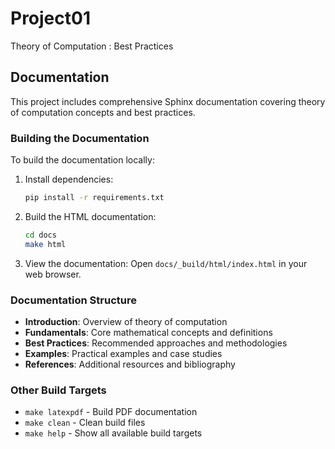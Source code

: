 # Project01
Theory of Computation : Best Practices 

## Documentation

This project includes comprehensive Sphinx documentation covering theory of computation concepts and best practices.

### Building the Documentation

To build the documentation locally:

1. Install dependencies:
   ```bash
   pip install -r requirements.txt
   ```

2. Build the HTML documentation:
   ```bash
   cd docs
   make html
   ```

3. View the documentation:
   Open `docs/_build/html/index.html` in your web browser.

### Documentation Structure

- **Introduction**: Overview of theory of computation
- **Fundamentals**: Core mathematical concepts and definitions
- **Best Practices**: Recommended approaches and methodologies
- **Examples**: Practical examples and case studies
- **References**: Additional resources and bibliography

### Other Build Targets

- `make latexpdf` - Build PDF documentation
- `make clean` - Clean build files
- `make help` - Show all available build targets
